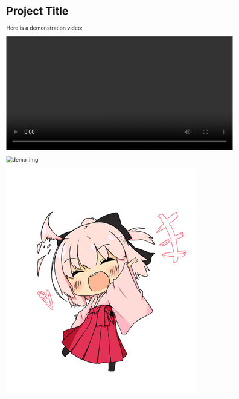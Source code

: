 # Project Title

Here is a demonstration video:

<video width="600" controls>
  <source src="output.mp4" type="video/mp4">
  Your browser does not support the video tag.
</video>

![demo_img](https://0kitasan.github.io/images/me.jpeg)

<img src="demo.jpg" alt="Demo Image" width="600">
